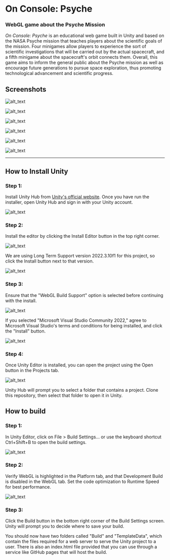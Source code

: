 # On Console: Psyche

### WebGL game about the Psyche Mission

*On Console: Psyche* is an educational web game built in Unity and based on the NASA Psyche mission that teaches players about the scientific goals of the mission. Four minigames allow players to experience the sort of scientific investigations that will be carried out by the actual spacecraft, and a fifth minigame about the spacecraft's orbit connects them. Overall, this game aims to inform the general public about the Psyche mission as well as encourage future generations to pursue space exploration, thus promoting technological advancement and scientific progress. 

## Screenshots

![alt_text](Images/title.png "Title Screen")

![alt_text](Images/orbit.png "Orbit Minigame")

![alt_text](Images/imager.png "Multispectral Imager Minigame")

![alt_text](Images/magnetometer.png "Magnetometer Minigame")

![alt_text](Images/spectrometer.png "Spectrometer Minigame")

![alt_text](Images/gravscience.png "Gravity Science Minigame")

---

## How to Install Unity

### Step 1:

Install Unity Hub from [Unity's official website](https://unity.com/download). Once you have run the installer, open Unity Hub and sign in with your Unity account.

![alt_text](Images/unityhubdownload.png "Download Unity webpage")

### Step 2:

Install the editor by clicking the Install Editor button in the top right corner.

![alt_text](Images/clickinstalleditor.png "Unity Hub editor page")

We are using Long Term Support version 2022.3.10f1 for this project, so click the Install button next to that version.

![alt_text](Images/pickunityeditor.png "Install editors page")

### Step 3:

Ensure that the "WebGL Build Support" option is selected before continuing with the install.

![alt_text](Images/pickwebgl.png "Various selections in editor installation")

If you selected "Microsoft Visual Studio Community 2022," agree to Microsoft Visual Studio's terms and conditions for being installed, and click the "Install" button.

![alt_text](Images/visualstudiocommunity.png "Visual Studio Community confirmation")

### Step 4:

Once Unity Editor is installed, you can open the project using the Open button in the Projects tab.

![alt_text](Images/openproject.png "Unity Hub projects page")

Unity Hub will prompt you to select a folder that contains a project. Clone this repository, then select that folder to open it in Unity.

## How to build

### Step 1:

In Unity Editor, click on File > Build Settings... or use the keyboard shortcut Ctrl+Shift+B to open the build settings.

![alt_text](Images/openbuildsettings.png "File dropdown menu")

### Step 2:

Verify WebGL is highlighted in the Platform tab, and that Development Build is disabled in the WebGL tab. Set the code optimization to Runtime Speed for best performance.

![alt_text](Images/build.png "Build Settings screen")

### Step 3:

Click the Build button in the bottom right corner of the Build Settings screen. Unity will prompt you to decide where to save your build.

You should now have two folders called "Build" and "TemplateData", which contain the files required for a web server to serve the Unity project to a user. There is also an index.html file provided that you can use through a service like GitHub pages that will host the build.

